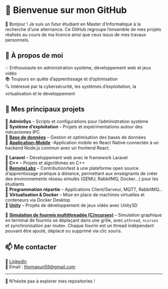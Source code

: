 # 🚀 Bienvenue sur mon GitHub 

👋 Bonjour ! Je suis un futur étudiant en Master d’Informatique à la recherche d'une alternance. Ce GitHub regroupe l’ensemble de mes projets réalisés au cours de ma licence ainsi que ceux issus de mes travaux personnels.


## 📌 À propos de moi

💡 Enthousiaste en administration système, développement web et jeux vidéo  
📚 Toujours en quête d’apprentissage et d’optimisation  
🔍 Intéressé par la cybersécurité, les systèmes d’exploitation, la virtualisation et le développement  

## 📂 Mes principaux projets

🔹 **AdminSys** – Scripts et configurations pour l’administration système  
🔹 **Système d’exploitation** – Projets et expérimentations autour des mécanismes IPC  
🔹 **[Base de données](https://github.com/thomaslahely/ProjetBDCabinetConseil)** – Gestion et optimisation des bases de données  
🔹 **[Application-Mobile](https://github.com/thomaslahely/ReactNatQuest)** -Application mobile en React Native connectée à un backend Node.js commun avec un frontend React.

🔹 **Laravel** – Développement web avec le framework Laravel  
🔹 **C++** – Projets et algorithmes en C++  
🔹 **[RemoteLabz](https://github.com/thomaslahely/ProjetTER)** – Contribution/test à une plateforme open source d’apprentissage pratique à distance, permettant aux enseignants de créer des environnements réseau simulés (QEMU, RabbitMQ, Docker…) pour les étudiants  
🔹 **Programmation répartie** – Applications Client/Serveur, MQTT, RabbitMQ...  
🔹 **Virtualisation & Docker** – Mise en place de machines virtuelles et conteneurs via Docker Desktop  
🔹 **[Unity](https://github.com/thomaslahely/Unity)** – Projets de développement de jeux vidéo avec Unity3D 

🔹 **[Simulation de fourmis multithreadée (C/ncurses)](ncurses-fourmis-simulation)** – Simulation graphique en terminal de fourmis se déplaçant dans une grille, avec `pthread`, `ncurses` et synchronisation par mutex. Chaque fourmi est un thread indépendant pouvant être ajouté, déplacé ou supprimé via clic souris.


## 📫 Me contacter

💼 [LinkedIn](https://www.linkedin.com/in/thomas-lahely-7a198336b/)  
📧 Email : [thomasun59@gmail.com](mailto:thomasun59@gmail.com)

---

🧭 N’hésite pas à explorer mes repositories  !
